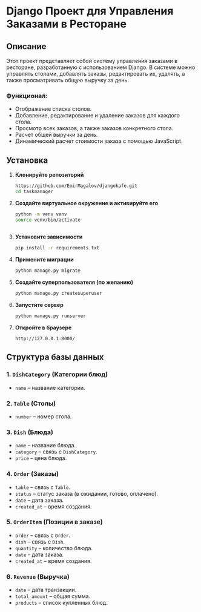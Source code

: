 # Django Проект для Управления Заказами в Ресторане

## Описание
Этот проект представляет собой систему управления заказами в ресторане, разработанную с использованием Django. В системе можно управлять столами, добавлять заказы, редактировать их, удалять, а также просматривать общую выручку за день.

### Функционал:
- Отображение списка столов.
- Добавление, редактирование и удаление заказов для каждого стола.
- Просмотр всех заказов, а также заказов конкретного стола.
- Расчет общей выручки за день.
- Динамический расчет стоимости заказа с помощью JavaScript.

## Установка

1. **Клонируйте репозиторий**
   ```sh
   https://github.com/EmirMagalov/djangokafe.git
   cd taskmanager
   ```

2. **Создайте виртуальное окружение и активируйте его**
   ```sh
   python -m venv venv
   source venv/bin/activate  
  
   ```

3. **Установите зависимости**
   ```sh
   pip install -r requirements.txt
   ```

4. **Примените миграции**
   ```sh
   python manage.py migrate
   ```

5. **Создайте суперпользователя (по желанию)**
   ```sh
   python manage.py createsuperuser
   ```

6. **Запустите сервер**
   ```sh
   python manage.py runserver
   ```

7. **Откройте в браузере**
   ```
   http://127.0.0.1:8000/
   ```

## Структура базы данных

### 1. `DishCategory` (Категории блюд)
   - `name` – название категории.

### 2. `Table` (Столы)
   - `number` – номер стола.

### 3. `Dish` (Блюда)
   - `name` – название блюда.
   - `category` – связь с `DishCategory`.
   - `price` – цена блюда.

### 4. `Order` (Заказы)
   - `table` – связь с `Table`.
   - `status` – статус заказа (в ожидании, готово, оплачено).
   - `date` – дата заказа.
   - `created_at` – время создания.

### 5. `OrderItem` (Позиции в заказе)
   - `order` – связь с `Order`.
   - `dish` – связь с `Dish`.
   - `quantity` – количество блюда.
   - `date` – дата заказа.
   - `created_at` – время создания.

### 6. `Revenue` (Выручка)
   - `date` – дата транзакции.
   - `total_amount` – общая сумма.
   - `products` – список купленных блюд.



 
